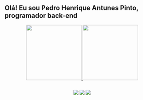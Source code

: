 ## Olá! Eu sou Pedro Henrique Antunes Pinto, programador back-end
<div align="center">
  <a href="https://github.com/yperdoom">
  <img height="180em" src="https://github-readme-stats.vercel.app/api?username=yperdoom&show_icons=true&theme=dracula&include_all_commits=true&count_private=true"/>
  <img height="180em" src="https://github-readme-stats.vercel.app/api/top-langs/?username=yperdoom&layout=compact&langs_count=7&theme=dracula"/>
</div>

  
  ##
 
<div align="center"> 
  <a href="https://www.instagram.com/pedro.7ap/" target="_blank"><img src="https://img.shields.io/badge/-Instagram-%23E4405F?style=for-the-badge&logo=instagram&logoColor=white" target="_blank"></a>
<!-- 	<a href="https://www.twitch.tv/rafaballerinii" target="_blank"><img src="https://img.shields.io/badge/Twitch-9146FF?style=for-the-badge&logo=twitch&logoColor=white" target="_blank"></a>
 <a href="https://discord.gg/wagxzStdcR" target="_blank"><img src="https://img.shields.io/badge/Discord-7289DA?style=for-the-badge&logo=discord&logoColor=white" target="_blank"></a> -->
  <a href = "mailto:yperdoom@gmail.com"><img src="https://img.shields.io/badge/-Gmail-%23333?style=for-the-badge&logo=gmail&logoColor=white" target="_blank"></a>
  <a href="https://www.linkedin.com/in/pedro-henrique-antunes-pinto-b5a29016a/" target="_blank"><img src="https://img.shields.io/badge/-LinkedIn-%230077B5?style=for-the-badge&logo=linkedin&logoColor=white" target="_blank"></a> 
 
<!--  ![Snake animation](https://github.com/yperdoom/yperdoom/blob/output/github-contribution-grid-snake.svg)
 -->
</div>
